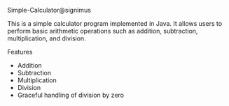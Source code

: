 Simple-Calculator@signimus

This is a simple calculator program implemented in Java. It allows users to perform basic arithmetic operations such as addition, subtraction, multiplication, and division.

Features

- Addition
- Subtraction
- Multiplication
- Division
- Graceful handling of division by zero




